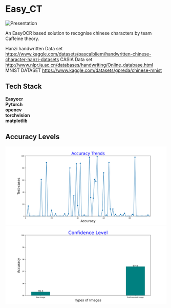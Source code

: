
# Easy_CT
![Presentation](https://docs.google.com/presentation/d/12uZKb37iBgkn6sjoKncDaAfZWP35r79g/edit?usp=sharing&ouid=113633451331034390921&rtpof=true&sd=true)

An EasyOCR based solution to recognise chinese characters by team Caffeine theory.

Hanzi handwritten Data set https://www.kaggle.com/datasets/pascalbliem/handwritten-chinese-character-hanzi-datasets
CASIA Data set http://www.nlpr.ia.ac.cn/databases/handwriting/Online_database.html
MNIST DATASET https://www.kaggle.com/datasets/gpreda/chinese-mnist

## Tech Stack

**Easyocr**\
**Pytorch**\
**opencv**\
**torchvision**\
**matplotlib**


## Accuracy Levels

![Accuracy](images/fig1.png)
![Raw_Image v/s Preprocessed_Image](images/fig2.png)

